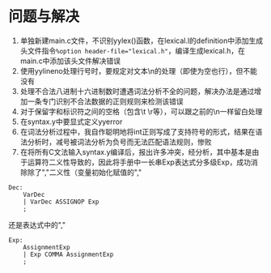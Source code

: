 # 问题与解决
1. 单独新建main.c文件，不识别yylex()函数，在lexical.l的definition中添加生成头文件指令`%option header-file="lexical.h"`，编译生成lexical.h，在main.c中添加该头文件解决错误
2. 使用yylineno处理行号时，要规定对文本\n的处理（即使为空也行），但不能没有
3. 处理不合法八进制十六进制数时遭遇词法分析不全的问题，解决办法是通过增加一条专门识别不合法数据的正则规则来检测该错误
4. 对于保留字和标识符之间的空格（包含\t \r等），可以跟之前的\n一样留白处理
5. 在syntax.y中要显式定义yyerror
6. 在词法分析过程中，我自作聪明地将int正则写成了支持符号的形式，结果在语法分析时，减号被词法分析为负号而无法匹配语法规则，惨败
7. 在将所有C文法输入syntax.y编译后，报出许多冲突，经分析，其中基本是由于运算符二义性导致的，因此将手册中一长串Exp表达式分多级Exp，成功消除除了","二义性（变量初始化赋值的","
```
Dec:
    VarDec
    | VarDec ASSIGNOP Exp
    ;
````
还是表达式中的","
```
Exp:
    AssignmentExp
    | Exp COMMA AssignmentExp
    ;
```